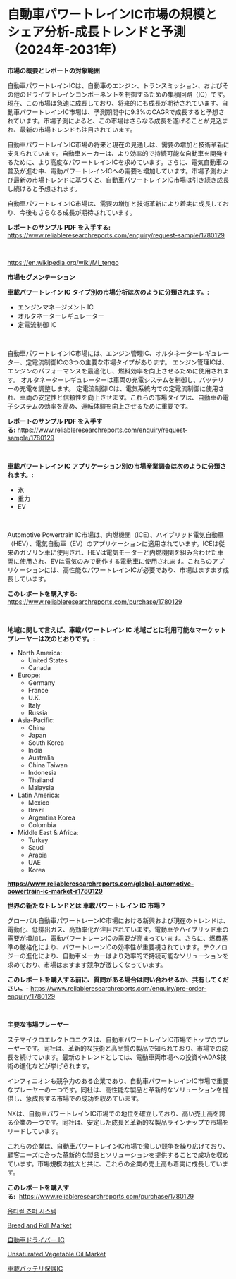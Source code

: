 <p><h1>自動車パワートレインIC市場の規模とシェア分析-成長トレンドと予測（2024年-2031年）</h1></p><p><strong>市場の概要とレポートの対象範囲</strong></p>
<p><p>自動車パワートレインICは、自動車のエンジン、トランスミッション、およびその他のドライブトレインコンポーネントを制御するための集積回路（IC）です。現在、この市場は急速に成長しており、将来的にも成長が期待されています。自動車パワートレインIC市場は、予測期間中に9.3%のCAGRで成長すると予想されています。市場予測によると、この市場はさらなる成長を遂げることが見込まれ、最新の市場トレンドも注目されています。</p><p>自動車パワートレインIC市場の将来と現在の見通しは、需要の増加と技術革新に支えられています。自動車メーカーは、より効率的で持続可能な自動車を開発するために、より高度なパワートレインICを求めています。さらに、電気自動車の普及が進む中、電動パワートレインICへの需要も増加しています。市場予測および最新の市場トレンドに基づくと、自動車パワートレインIC市場は引き続き成長し続けると予想されます。</p><p>自動車パワートレインIC市場は、需要の増加と技術革新により着実に成長しており、今後もさらなる成長が期待されています。</p></p>
<p><strong>レポートのサンプル PDF を入手する:</strong> <a href="https://www.reliableresearchreports.com/enquiry/request-sample/1780129">https://www.reliableresearchreports.com/enquiry/request-sample/1780129</a></p>
<p>&nbsp;</p>
<p><a href="https://en.wikipedia.org/wiki/Mi_tengo">https://en.wikipedia.org/wiki/Mi_tengo</a></p>
<p><strong>市場セグメンテーション</strong></p>
<p><strong>車載パワートレイン IC タイプ別の市場分析は次のように分類されます。:</strong></p>
<p><ul><li>エンジンマネージメント IC</li><li>オルタネーターレギュレーター</li><li>定電流制御 IC</li></ul></p>
<p>&nbsp;</p>
<p><p>自動車パワートレインIC市場には、エンジン管理IC、オルタネーターレギュレーター、定電流制御ICの3つの主要な市場タイプがあります。 エンジン管理ICは、エンジンのパフォーマンスを最適化し、燃料効率を向上させるために使用されます。 オルタネーターレギュレーターは車両の充電システムを制御し、バッテリーの充電を調整します。 定電流制御ICは、電気系統内での定電流制御に使用され、車両の安定性と信頼性を向上させます。これらの市場タイプは、自動車の電子システムの効率を高め、運転体験を向上させるために重要です。</p></p>
<p><strong>レポートのサンプル PDF を入手する:</strong>&nbsp;<a href="https://www.reliableresearchreports.com/enquiry/request-sample/1780129">https://www.reliableresearchreports.com/enquiry/request-sample/1780129</a></p>
<p>&nbsp;</p>
<p><strong> 車載パワートレイン IC アプリケーション別の市場産業調査は次のように分類されます。:</strong></p>
<p><ul><li>氷</li><li>重力</li><li>EV</li></ul></p>
<p>&nbsp;</p>
<p><p>Automotive Powertrain IC市場は、内燃機関（ICE）、ハイブリッド電気自動車（HEV）、電気自動車（EV）のアプリケーションに適用されています。ICEは従来のガソリン車に使用され、HEVは電気モーターと内燃機関を組み合わせた車両に使用され、EVは電気のみで動作する電動車に使用されます。これらのアプリケーションには、高性能なパワートレインICが必要であり、市場はますます成長しています。</p></p>
<p><strong>このレポートを購入する:</strong>&nbsp; <a href="https://www.reliableresearchreports.com/purchase/1780129">https://www.reliableresearchreports.com/purchase/1780129</a></p>
<p>&nbsp;</p>
<p><strong>地域に関して言えば、車載パワートレイン IC 地域ごとに利用可能なマーケットプレーヤーは次のとおりです。:</strong></p>
<p><ul>
    <li>
        North America:
        <ul>
            <li>United States</li>
            <li>Canada</li>
        </ul>
    </li>
    <li>
        Europe:
        <ul>
            <li>Germany</li>
            <li>France</li>
            <li>U.K.</li>
            <li>Italy</li>
            <li>Russia</li>
        </ul>
    </li>
    <li>
        Asia-Pacific:
        <ul>
            <li>China</li>
            <li>Japan</li>
            <li>South Korea</li>
            <li>India</li>
            <li>Australia</li>
            <li>China Taiwan</li>
            <li>Indonesia</li>
            <li>Thailand</li>
            <li>Malaysia</li>
        </ul>
    </li>
    <li>
        Latin America:
        <ul>
            <li>Mexico</li>
            <li>Brazil</li>
            <li>Argentina Korea</li>
            <li>Colombia</li>
        </ul>
    </li>
    <li>
        Middle East & Africa:
        <ul>
            <li>Turkey</li>
            <li>Saudi</li>
            <li>Arabia</li>
            <li>UAE</li>
            <li>Korea</li>
        </ul>
    </li>
    </ul></p>
<p><strong><a href="https://www.reliableresearchreports.com/global-automotive-powertrain-ic-market-r1780129">https://www.reliableresearchreports.com/global-automotive-powertrain-ic-market-r1780129</a></strong>&nbsp;</p>
<p><strong>世界の新たなトレンドとは 車載パワートレイン IC 市場？</strong></p>
<p><p>グローバル自動車パワートレーンIC市場における新興および現在のトレンドは、電動化、低排出ガス、高効率化が注目されています。電動車やハイブリッド車の需要が増加し、電動パワートレーンICの需要が高まっています。さらに、燃費基準の厳格化により、パワートレーンICの効率性が重要視されています。テクノロジーの進化により、自動車メーカーはより効率的で持続可能なソリューションを求めており、市場はますます競争が激しくなっています。</p></p>
<p><strong>このレポートを購入する前に、質問がある場合は問い合わせるか、共有してください。</strong>- <a href="https://www.reliableresearchreports.com/enquiry/pre-order-enquiry/1780129">https://www.reliableresearchreports.com/enquiry/pre-order-enquiry/1780129</a></p>
<p>&nbsp;</p>
<p><strong>主要な市場プレーヤー</strong></p>
<p><p>ステマイクロエレクトロニクスは、自動車パワートレインIC市場でトップのプレーヤーです。同社は、革新的な技術と高品質の製品で知られており、市場での成長を続けています。最新のトレンドとしては、電動車両市場への投資やADAS技術の進化などが挙げられます。</p><p>インフィニオンも競争力のある企業であり、自動車パワートレインIC市場で重要なプレーヤーの一つです。同社は、高性能な製品と革新的なソリューションを提供し、急成長する市場での成功を収めています。</p><p>NXは、自動車パワートレインIC市場での地位を確立しており、高い売上高を誇る企業の一つです。同社は、安定した成長と革新的な製品ラインナップで市場をリードしています。</p><p>これらの企業は、自動車パワートレインIC市場で激しい競争を繰り広げており、顧客ニーズに合った革新的な製品とソリューションを提供することで成功を収めています。市場規模の拡大と共に、これらの企業の売上高も着実に成長しています。</p></p>
<p><strong>このレポートを購入する:</strong>&nbsp;&nbsp;<a href="https://www.reliableresearchreports.com/purchase/1780129">https://www.reliableresearchreports.com/purchase/1780129</a></p>
<p><p><a href="https://github.com/LuckeyCorbin/Market-Research-Report-List-1/blob/main/1600842163970.md">옵티컬 쵸퍼 시스템</a></p><p><a href="https://github.com/mabenkhyari11/Market-Research-Report-List-1/blob/main/bread-and-roll-market.md">Bread and Roll Market</a></p><p><a href="https://github.com/VellaJacobi2023/Market-Research-Report-List-2/blob/main/7562419153507.md">自動車ドライバー IC</a></p><p><a href="https://github.com/claudianurdin/Market-Research-Report-List-1/blob/main/unsaturated-vegetable-oil-market.md">Unsaturated Vegetable Oil Market</a></p><p><a href="https://github.com/AylinBeier/Market-Research-Report-List-1/blob/main/8528177153508.md">車載バッテリ保護IC</a></p></p>